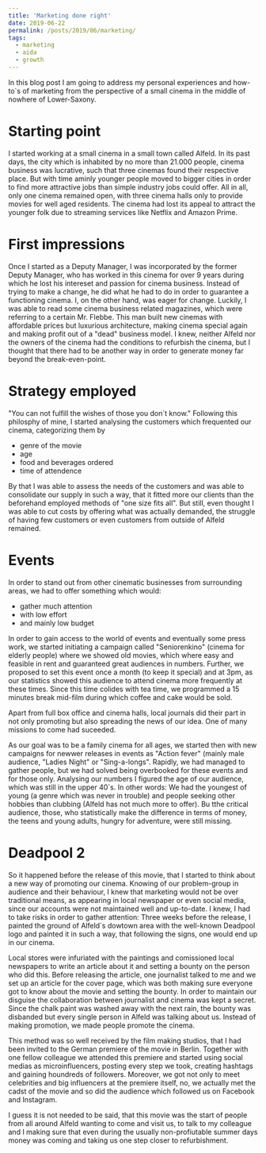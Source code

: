 ```yaml
---
title: 'Marketing done right'
date: 2019-06-22
permalink: /posts/2019/06/marketing/
tags:
  - marketing
  - aida
  - growth
---
```


In this blog post I am going to address my personal experiences and how-to`s of marketing from  the perspective of a small cinema in the middle of nowhere of Lower-Saxony.

Starting point
======
I started working at a small cinema in a small town called Alfeld. In its past days, the city which is inhabited by no more than 21.000 people, cinema business was lucrative, such that three cinemas found their respective place. But with time aminly younger people moved to bigger cities in order to find more attractive jobs than simple industry jobs could offer. All in all, only one cinema remained open, with three cinema halls only to provide movies for well aged residents. The cinema had lost its appeal to attract the younger folk due to streaming services like Netflix and Amazon Prime.

First impressions
======
Once I started as a Deputy Manager, I was incorporated by the former Deputy Manager, who has worked in this cinema for over 9 years during which he lost his intereset and passion for cinema business. Instead of trying to make a change, he did what he had to do in order to guarantee a functioning cinema. I, on the other hand, was eager for change. Luckily, I was able to read some cinema business related magazines, which were referring to a certain Mr. Flebbe. This man built new cinemas with affordable prices but luxurious architecture, making cinema special again and making profit out of a "dead" business model. I knew, neither Alfeld nor the owners of the cinema had the conditions to refurbish the cinema, but I thought that there had to be another way in order to generate money far beyond the break-even-point.

Strategy employed
======
"You can not fulfill the wishes of those you don`t know."
Following this philosphy of mine, I started analysing the customers which frequented our cinema, categorizing them by
* genre of the movie
* age
* food and beverages ordered
* time of attendence

By that I was able to assess the needs of the customers and was able to consolidate our supply in such a way, that it fitted more our clients than the beforehand employed methods of "one size fits all". But still, even thought I was able to cut costs by offering what was actually demanded, the struggle of having few customers or even customers from outside of Alfeld remained.

Events
======
In order to stand out from other cinematic businesses from surrounding areas, we had to offer something which would:
* gather much attention
* with low effort
* and mainly low budget

In order to gain access to the world of events and eventually some press work, we started initiating a campaign called "Seniorenkino" (cinema for elderly people) where we showed old movies, which where easy and feasible in rent and guaranteed great audiences in numbers. Further, we proposed to set this event once a month (to keep it special) and at 3pm, as our statistics showed this audience to attend cinema more frequently at these times. Since this time colides with tea time, we programmed a 15 minutes break mid-film during which coffee and cake would be sold. 

Apart from full box office and cinema halls, local journals did their part in not only promoting but also spreading the news of our idea. One of many missions to come had suceeded.

As our goal was to be a family cinema for all ages, we started then with new campaigns for newwer releases in events as "Action fever" (mainly male audience, "Ladies Night" or "Sing-a-longs". Rapidly, we had managed to gather people, but we had solved being overbooked for these events and for those only. Analysing our numbers I figured the age of our audience, which was still in the upper 40`s. In other words: We had the youngest of young (a genre which was never in trouble) and people seeking other hobbies than clubbing (Alfeld has not much more to offer). Bu tthe critical audience, those, who statistically make the difference in terms of money, the teens and young adults, hungry for adventure, were still missing.

Deadpool 2
======
So it happened before the release of this movie, that I started to think about a new way of promoting our cinema. Knowing of our problem-group in audience and their behaviour, I knew that marketing would not be over traditional means, as appearing in local newspaper or even social media, since our accounts were not maintained well and up-to-date. I knew, I had to take risks in order to gather attention: Three weeks before the release, I painted the ground of Alfeld`s dowtown area with the well-known Deadpool logo and painted it in such a way, that following the signs, one would end up in our cinema.

Local stores were infuriated with the paintings and comissioned local newspapers to write an article about it and setting a bounty on the person who did this. Before releasing the article, one journalist talked to me and we set up an article for the cover page, which was both making sure everyone got to know about the movie and setting the bounty. In order to maintain our disguise the collaboration between journalist and cinema was kept a secret. Since the chalk paint was washed away with the next rain, the bounty was disbanded but every single person in Alfeld was talking about us. Instead of making promotion, we made people promote the cinema.

This method was so well received by the film making studios, that I had been invited to the German premiere of the movie in Berlin.  Together with one fellow colleague we attended this premiere and started using social medias as microinfluencers, posting every step we took, creating hashtags and gaining houndreds of followers. Moreover, we got not only to meet celebrities and big influencers at the premiere itself, no, we actually met the cadst of the movie and so did the audience which followed us on Facebook and Instagram.

I guess it is not needed to be said, that this movie was the start of people from all around Alfeld wanting to come and visit us, to talk to my colleague and I making sure that even during the usually non-profiutable summer days money was coming and taking us one step closer to refurbishment.
































